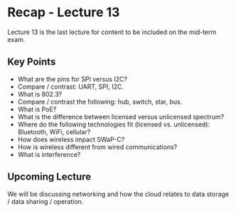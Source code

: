 # Recap - Lecture 13

Lecture 13 is the last lecture for content to be included on the mid-term exam.

## Key Points

* What are the pins for SPI versus I2C?
* Compare / contrast: UART, SPI, I2C.
* What is 802.3?
* Compare / contrast the following: hub, switch, star, bus.  
* What is PoE?
* What is the difference between licensed versus unlicensed spectrum?
* Where do the following technologies fit (licensed vs. unlicensed): Bluetooth, WiFi, cellular?
* How does wireless impact SWaP-C?
* How is wireless different from wired communications?
* What is interference?

## Upcoming Lecture

We will be discussing networking and how the cloud relates to data storage / data sharing / operation.